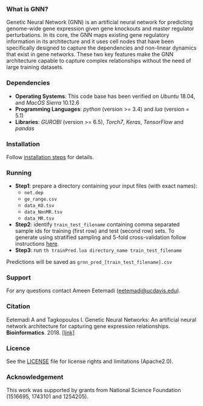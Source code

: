 ### What is GNN?
Genetic Neural Network (GNN) is an artificial neural network for predicting genome-wide gene expression given gene knockouts and master regulator perturbations. In its core, the GNN maps existing gene regulatory information in its architecture and it uses cell nodes that have been specifically designed to capture the dependencies and non-linear dynamics that exist in gene networks. These two key features make the GNN architecture capable to capture complex relationships without the need of large training datasets.

### Dependencies
+ **Operating Systems**: This code base has been verified on *Ubuntu* 18.04, and *MacOS Sierra* 10.12.6
+ **Programming Languages**: *python* (version >= 3.4) and *lua* (version = 5.1)
+ **Libraries**: *GUROBI* (version >= 6.5), *Torch7*, *Keras*, *TensorFlow* and *pandas*

### Installation
Follow [installation steps](doc/installation.md) for details.

### Running
* **Step1**: prepare a directory containing your input files (with exact names):
	* ``` net.dep ```
	* ``` ge_range.csv ```
	* ``` data_KO.tsv ```
	* ``` data_NonMR.tsv ```
	* ``` data_MR.tsv ```
* **Step2**: identify ```train_test_filename``` containing comma separated sample ids for training (first row) and test (second row) sets. To generate using stratified sampling and 5-fold cross-validation follow instructions [here](doc/data_preparation.md#stratified-sampling).
* **Step3**: run ```th trainPred.lua directory_name train_test_filename```

Predictions will be saved as ```grnn_pred_[train_test_filename].csv```

### Support
For any questions contact Ameen Eetemadi (eetemadi@ucdavis.edu).

### Citation
Eetemadi A and Tagkopoulos I. Genetic Neural Networks: An artificial neural network architecture for capturing gene expression relationships. **Bioinformatics**. 2018. [\[link\]](https://doi.org/10.1093/bioinformatics/bty945)

### Licence
See the [LICENSE](./LICENSE) file for license rights and limitations (Apache2.0).

### Acknowledgement
This work was supported by grants from National Science Foundation (1516695, 1743101 and 1254205).






